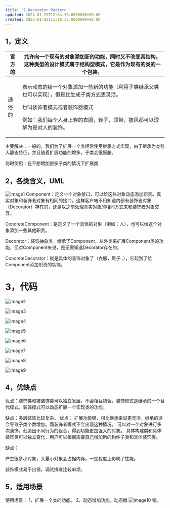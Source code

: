```yaml
---
title: '7-Decorator Pattern '
updated: 2024-01-29T12:54:36.0000000+08:00
created: 2022-01-02T11:10:37.0000000+08:00
---
```


## 1，定义
<table>
<colgroup>
<col style="width: 9%" />
<col style="width: 90%" />
</colgroup>
<thead>
<tr class="header">
<th>官方的</th>
<th>允许向一个现有的对象添加新的功能，同时又不改变其结构。这种类型的设计模式属于结构型模式，它是作为现有的类的一个包装。</th>
</tr>
</thead>
<tbody>
<tr class="odd">
<td>通俗的</td>
<td><p>表示动态的给一个对象添加一些新的功能（利用子类继承父类也可以实现），但是比生成子类方式更灵活。</p>
<p></p>
<p>也叫装饰者模式或者装饰器模式</p>
<p></p>
<p>例如：我们每个人身上穿的衣服，鞋子，领带，披风都可以理解为是对人的装饰。</p></td>
</tr>
</tbody>
</table>
主要解决：一般的，我们为了扩展一个类经常使用继承方式实现，由于继承为类引入静态特征，并且随着扩展功能的增多，子类会很膨胀。

何时使用：在不想增加很多子类的情况下扩展类

## 2，各类含义，UML
![image1](../../assets/9b65390ada1446409be2ae016cc08aa8.jpg)
Component：定义一个对象接口，可以给这些对象动态添加职责。真实对象和装饰者对象有相同的接口，这样客户端不用知道内部有装饰者对象（Decorator）存在的，还是以之前处理真实对象的相同方式来和装饰者对象交互。

ConcreteComponent：是定义了一个具体的对象（例如：人），也可以给这个对象添加一些其他职责。

Decorator：装饰抽象类，继承了Component，从外类来扩展Component类的功能，但对Component来说，是无需知道Decorator存在的。

ConcreteDecorator：就是具体的装饰对象了（衣服，鞋子..），它起到了给Component添加职责的功能。

# 3，代码
![image2](../../assets/ad34921b27ad4e9e818ef192f3b4cf3c.png)

![image3](../../assets/392f53feba6644a3aa4ab82f284cedf2.jpg)

![image4](../../assets/27ea02fbee894370a108e45a71522774.png)

![image5](../../assets/b3023cd56baf4cec98bd65140d7a0498.png)

![image6](../../assets/5ebb4fb5c2bf457ead07cd6ab94c79c9.png)

![image7](../../assets/d3df67c22d8746a99b55e478ce691dda.png)

![image8](../../assets/ac1bd2d5980f45f5b36487ddd28133ec.png)

![image9](../../assets/3762fdaea61b4babaf2a3619bf725bd1.png)

## 4，优缺点

优点：装饰类和被装饰类可以独立发展，不会相互耦合，装饰模式是继承的一个替代模式，装饰模式可以动态扩展一个实现类的功能。

缺点：多层装饰比较复杂。
优点：
扩展功能强，相比继承来说更灵活。继承的话会导致子类个数增加。而装饰者模式不会出现这种情况。
可以对一个对象进行多次装饰，创造出不同行为的组合，得到功能更加强大的对象。
具体构建类和具体装饰类可以独立变化，用户可以根据需要自己增加新的构件子类和具体装饰类。

缺点：

产生很多小对象，大量小对象会占据内存。一定程度上影响了性能。

装饰模式易于出错，调试排查比较麻烦。

## 5，适用场景
使用场景： 1、扩展一个类的功能。 2、动态增加功能，动态撤
![image10](../../assets/3dc72f3c49a046a694f4f377a6a74988.png)
销。

